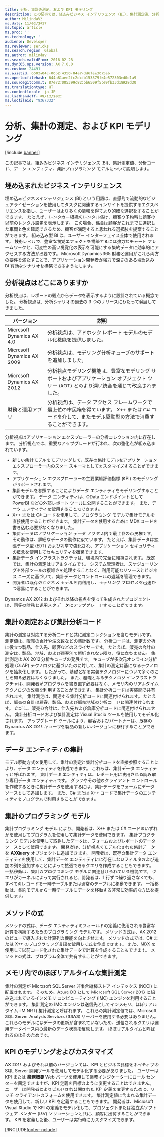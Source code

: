 ```yaml
---
title: 分析、集計の測定、および KPI モデリング
description: この記事では、組込みビジネス インテリジェンス (BI)、集計測定値、分析コード、データ エンティティ、集計プログラミング モデルについて説明します。
author: MilindaV2
ms.date: 11/02/2017
ms.topic: article
ms.prod: ''
ms.technology: ''
audience: Developer
ms.reviewer: sericks
ms.search.region: Global
ms.author: milindav
ms.search.validFrom: 2016-02-28
ms.dyn365.ops.version: AX 7.0.0
ms.custom: 24491
ms.assetid: 6603a84c-00b2-4358-84a7-dd6fee3055ab
ms.openlocfilehash: 644a83aee2fc2dcdb153379fe4e572303ed0d1a9
ms.sourcegitcommit: 87e727005399c82cbb6509f5ce9fb33d18928d30
ms.translationtype: HT
ms.contentlocale: ja-JP
ms.lasthandoff: 08/12/2022
ms.locfileid: "9267332"
---
```

# <a name="analytics-aggregate-measurements-and-kpi-modeling"></a>分析、集計の測定、および KPI モデリング

[!include [banner](../includes/banner.md)]

この記事では、組込みビジネス インテリジェンス (BI)、集計測定値、分析コード、データ エンティティ、集計プログラミング モデルについて説明します。

## <a name="embedded-business-intelligence"></a>埋め込まれたビジネス インテリジェンス


埋め込みビジネスインテリジェンス (BI) という用語は、直感的で流動的なビジュアライゼーションを使用してタスクに関連するインサイトを提供するエクスペリエンスを指し、ユーザーはより多くの情報を得てより的確な選択をすることができます。 たとえば、レンタカー組織のレンタル係は、顧客の予約時に顧客の以前のレンタル設定を表示します。 この場合、係員は顧客がこれまでに選択した車両と色を確認できるため、顧客が満足すると思われる選択肢を提案することができます。 組み込み型 BI は、ユーザー インターフェイス全体で使用されます。 技術レベルで、豊富な視覚エフェクトを構築するには強力なチャート フレームワークと、可変性の高い視覚化の表示を可能にする集約データに効率的にアクセスする方法が必要です。 Microsoft Dynamics 365 財務と運用がこれら両方の要件を満たすことで、アプリケーション開発者が強力で深さのある埋め込み BI 有効なシナリオを構築できるようにします。

## <a name="where-are-the-perspectives"></a>分析視点はどこにありますか
分析視点は、レポートの観点からデータを表示するように設計されている概念でした。 分析視点は、分析シナリオの過去の 3 つのリリースにわたって発展してきました。

| バージョン                                           | 説明                                                                                                                                    |
|---------------------------------------------------|------------------------------------------------------------------------------------------------------------------------------------------------|
| Microsoft Dynamics AX 4.0                         | 分析視点は、アドホック レポート モデルのモデル化機能を提供しました。                                                                            |
| Microsoft Dynamics AX 2009                        | 分析視点は、モデリング分析キューブのサポートを追加しました。                                                                                        |
| Microsoft Dynamics AX 2012                        | 分析視点モデリング機能は、豊富なモデリング サポートおよびアプリケーション オブジェクト ツリー (AOT) とのより深い統合を通じて改良されました。 |
| 財務と運用アプリ | 分析視点は、データ アクセス フレームワークで最上位の市民権を得ています。 X++ または C\# コードを介して、またモデル駆動型の方法で消費することができます。 |

分析視点はアプリケーション エクスプローラーの分析コレクション内に存在します。 分析視点では、重要なアップグレードが行われ、次の強化点が組み込まれています。

- 新しい集計モデルをモデリングして、既存の集計モデルをアプリケーション エクスプローラー内のスター スキーマとしてカスタマイズすることができます。
- アプリケーション エクスプローラーの主要業績評価指標 (KPI) のモデリングがサポートされます。
- 集計モデルを参照することによりデータ エンティティをモデリングすることができます。 データ エンティティは、OData エンドポイントとして PowerBI などの外部レポート ツールに公開することができます。 また、データ エンティティを使用することもできます。
- X++ または C\# コードを使用して、プログラミング モデルで集計モデルを直接使用することができます。 集計データを使用するために MDX コードを書き込む必要がなくなりました。
- 集計データはアプリケーション データ アクセス内で最上位の市民権です。 その動作は、詳細なデータの動作に似ています。 たとえば、集計データは拡張データ型 (EDT) および列挙で強化され、アプリケーション セキュリティの概念を使用してセキュリティを確保できます。
- 集計データ インフラストラクチャは、環境内で完全に維持されます。 既定では、集計の測定はリアルタイムです。 システム管理者は、スケジューリングや外部ツールの複雑さを処理することなく、利用可能なリソースとビジネス ニーズに基づいて、集計データとコントロールの遅延を管理できます。
- 開発者は既存のビジネス モデルを再利用し、モデリング プロセスを迅速かつ容易にすることができます。

Dynamics AX 2012 およびそれ以降の視点を使って生成されたプロジェクトは、同等の財務と運用メタデータにアップグレードすることができます。

## <a name="aggregate-measurements-and-aggregate-dimensions"></a>集計の測定および集計分析コード
集計の測定は対応する分析コードと共に測定コレクションを含むモデルです。 測定値は、販売の合計や注文数などの集計数です。 分析コードは、測定の分析に役立つ製品、仕入先、顧客などのスライサーです。 たとえば、販売の合計の測定は、製品、地域、および顧客別で解析されない限り、役に立ちません。 集計測定は AX 2012 分析キューブの発展です。 キューブが多次元オンライン分析処理 (OLAP) テクノロジに基づいたのに対して、集計の測定は基になるテクノロジを抽象化します。 したがって、基礎となる実装テクノロジーについて多くのことを知る必要はなくなりました。 また、基礎となるテクノロジ インフラストラクチャは、開発者がプログラムを書き直す必要はなく、メモリ内のリアルタイム テクノロジの改善を利用することができます。 集計分析コードは実装間で共有されます。 集計測定は、関連する集計分析コードに関連付けられます。 たとえば、販売の合計は顧客、製品、および販売地域の分析コードに関連付けられます。 ただし、販売の合計は、仕入先および倉庫分析コードに関連付けられません。 集計分析コードおよび集計測定は Visual Studio ツールを使用してモデル化されます。 アップグレード ツールにより、顧客およびパートナーは、既存の Dynamics AX 2012 キューブを製品の新しいバージョンに移行することができます。

## <a name="aggregate-data-entities"></a>データ エンティティの集計
モデル駆動方式を使用して、集計の測定と集計分析コードを直接参照することにより、データ エンティティを作成できます。 これらは、集計データ エンティティと呼ばれます。 集計データ エンティティは、レポート用に使用される読み取り専用データ エンティティです。 グラフやその他のクライアント コントロールを作成するときに集計データを使用するには、集計データをフォームにデータ ソースとして追加します。 また、C\# または X++ コードで集計データのエンティティをプログラムで利用することができます。

## <a name="aggregate-programming-model"></a>集計のプログラミング モデル
集計プログラミング モデル により、開発者は、X++ または C\# コードのいずれかを使用してプログラムを使用して集計データを使用できます。 集計プログラミング モデルを使用して取得したデータは、フォームおよびレポートのデータ ソースとして使用できます。 開発者は、分析視点でモデル化された集計データを **AXQuery** オブジェクトに追加できます。 開発者は、既存の集計データ エンティティを使用して、集計データ エンティティには存在しないフィルタおよび追加の列を追加することによって拡張できるクエリを作成することもできます。 一括移動は、集計のプログラミング モデルに関連付けられている機能です。 クエリがカーネルによって実行されると、開発者は、1 行ずつ繰り返さなくても、すべてのレコードを一時テーブルまたは通常のテーブルに移動できます。 一括移動は、集約モデルから一時テーブルにデータを移動する非常に効率的な方法を提供します。

## <a name="method-expressions"></a>メソッドの式
メソッドの式は、データ エンティティのフィールドの定義に使用される豊富な計算を構築するためのプログラミング モデルです。 メソッドの式は、AX 2012 のビューで導入された計算列の機能を向上させます。 メソッドの式では、C\# または X++ のプログラミング言語を使用して式を作成できます。 また、MDX を使用して以前コード化された集計データで計算を作成することもできます。 メソッドの式は、プログラム全体で共有することができます。

## <a name="in-memory-near-real-time-aggregate-measurements"></a>メモリ内でのほぼリアルタイムな集計測定
集計の測定が Microsoft SQL Server 非集合縦棒ストア インデックス (NCCI) に配置されます。 そのため、Azure DB として Microsoft SQL Server 2016 に組み込まれているインメモリ コンピューティング (IMC) エンジンを利用することができます。 集計測定の IMC エンジンは送信先としてインメモリ、ほぼリアルタイム (IM NRT) 集計測定と呼ばれます。 これらの集計測定値では、Microsoft SQL Server Analysis Services (SSAS) サーバーを使用する必要はありません。 これらのモデルにはデータの更新が含まれていないため、送信されるクエリは運用データベース内の最新のデータ状態を反映します。 ほぼリアルタイムと呼ばれるのはそのためです。

## <a name="kpi-modeling-and-customization"></a>KPI のモデリングおよびカスタマイズ
AX 2012 およびそれ以前のバージョンでは、KPI とビジネス指標をネイティブの SQL Server 開発ツールを使用してモデル化する必要がありました。 ユーザーは KPI または **業務概要** Web パーツを使用して業務インジケーターにロール センターを固定できますが、KPI 定義を目標のように変更することはできません。 ユーザーは開発者によりビルドされ公開された KPI 定義を変更するために、リッチ クライアントのフォームを使用できます。 集計測定値に含まれる集計データを使用して、新しい KPI を定義することもできます。 開発者は、Microsoft Visual Studio で KPI の定義をモデル化して、プロジェクトまたは独立系ソフトウェア ベンダー (ISV) ソリューションと共に、顧客に出荷することができます。 KPI を定義した後、ユーザーは実行時にカスタマイズできます。


[!INCLUDE[footer-include](../../../includes/footer-banner.md)]
